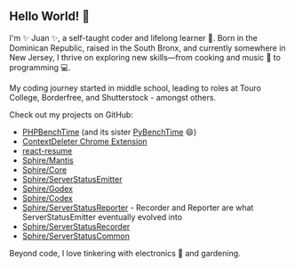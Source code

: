 <!--
**nsa-yoda/nsa-yoda** is a ✨ _special_ ✨ repository because its `README.md` (this file) appears on your GitHub profile.

Here are some ideas to get you started:

- 🔭 I’m currently working on ...
- 🌱 I’m currently learning ...
- 👯 I’m looking to collaborate on ...
- 🤔 I’m looking for help with ...
- 💬 Ask me about ...
- 📫 How to reach me: ...
- 😄 Pronouns: ...
- ⚡ Fun fact: ...
-->

## Hello World! 👋

I'm ✨ Juan ✨, a self-taught coder and lifelong learner 🌱. Born in the Dominican Republic, raised in the South Bronx, and currently somewhere in New Jersey, I thrive on exploring new skills—from cooking and music 🎸 to programming 💻.

My coding journey started in middle school, leading to roles at Touro College, Borderfree, and Shutterstock - amongst others.

Check out my projects on GitHub:
- [PHPBenchTime](https://github.com/nsa-yoda/PHPBenchTime) (and its sister [PyBenchTime](https://github.com/nsa-yoda/PyBenchTime) 😄)
- [ContextDeleter Chrome Extension](https://github.com/nsa-yoda/ContextDeleter)
- [react-resume](https://github.com/nsa-yoda/react-resume)
- [Sphire/Mantis](https://github.com/sphireinc/Mantis)
- [Sphire/Core](https://github.com/sphireinc/Core)
- [Sphire/ServerStatusEmitter](https://github.com/sphireinc/ServerStatusEmitter)
- [Sphire/Godex](https://github.com/sphireinc/Godex)
- [Sphire/Codex](#private)
- [Sphire/ServerStatusReporter](#private) - Recorder and Reporter are what ServerStatusEmitter eventually evolved into
- [Sphire/ServerStatusRecorder](#private)
- [Sphire/ServerStatusCommon](#private)

Beyond code, I love tinkering with electronics 🔧 and gardening.
